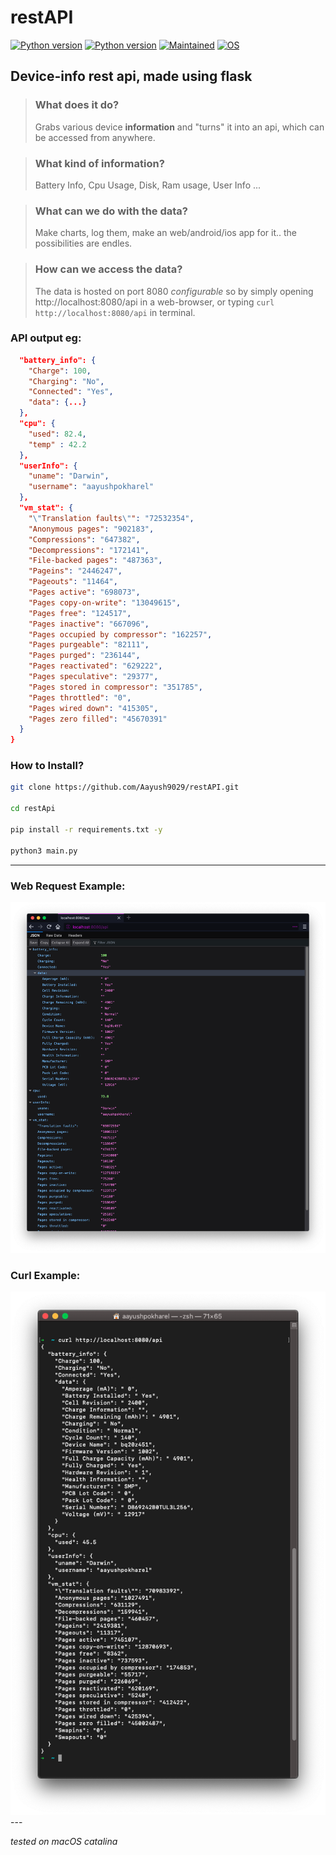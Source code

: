 # restAPI

[![Python version](https://img.shields.io/badge/restAPI-0.29-pink?style=flat-square)](https://aayush.wtf) [![Python version](https://img.shields.io/badge/Python-3.7-green?style=flat-square)](https://aayush.wtf) [![Maintained](https://img.shields.io/badge/Maintained-yes-orange?style=flat-square)](https://aayush.wtf) [![OS](https://img.shields.io/badge/OS--red?style=flat-square)](https://apple.com)

## Device-info rest api, made using flask

> ### What does it do?
> Grabs various device **information** and "turns" it into an api, which can be accessed from anywhere.  

> ### What kind of information?
> Battery Info, Cpu Usage, Disk, Ram usage, User Info ...

> ### What can we do with the data?
> Make charts, log them, make an web/android/ios app for it.. the possibilities are endles.

> ### How can we access the data?
> The data is hosted on port 8080 *configurable* so by simply opening http://localhost:8080/api in a web-browser,
or typing 
`curl http://localhost:8080/api` in terminal.


### API output eg:
```json
  "battery_info": {
    "Charge": 100, 
    "Charging": "No", 
    "Connected": "Yes", 
    "data": {...}
  }, 
  "cpu": {
    "used": 82.4,
    "temp" : 42.2
  }, 
  "userInfo": {
    "uname": "Darwin", 
    "username": "aayushpokharel"
  }, 
  "vm_stat": {
    "\"Translation faults\"": "72532354", 
    "Anonymous pages": "902183", 
    "Compressions": "647382", 
    "Decompressions": "172141", 
    "File-backed pages": "487363", 
    "Pageins": "2446247", 
    "Pageouts": "11464", 
    "Pages active": "698073", 
    "Pages copy-on-write": "13049615", 
    "Pages free": "124517", 
    "Pages inactive": "667096", 
    "Pages occupied by compressor": "162257", 
    "Pages purgeable": "82111", 
    "Pages purged": "236144", 
    "Pages reactivated": "629222", 
    "Pages speculative": "29377", 
    "Pages stored in compressor": "351785", 
    "Pages throttled": "0", 
    "Pages wired down": "415305", 
    "Pages zero filled": "45670391"
  }
}
```
### How to Install?
```bash
git clone https://github.com/Aayush9029/restAPI.git

cd restApi

pip install -r requirements.txt -y

python3 main.py
```


---
### Web Request Example:
<img src="https://raw.githubusercontent.com/Aayush9029/restAPI/master/img/apiImage.png"/>

### Curl Example: 
<img src="https://raw.githubusercontent.com/Aayush9029/restAPI/master/img/curlImage.png"/>
---




*tested on macOS catalina*
